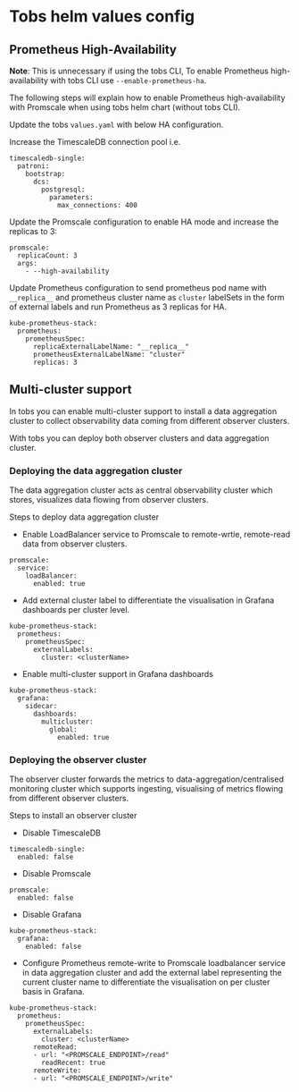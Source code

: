 # Tobs helm values config

## Prometheus High-Availability

**Note**: This is unnecessary if using the tobs CLI, To enable Prometheus high-availability with tobs CLI use `--enable-prometheus-ha`. 

The following steps will explain how to enable Prometheus high-availability with Promscale when using tobs helm chart (without tobs CLI). 

Update the tobs `values.yaml` with below HA configuration.

Increase the TimescaleDB connection pool i.e.

```
timescaledb-single:
  patroni:
    bootstrap:
      dcs:
        postgresql:
          parameters:
            max_connections: 400
```

Update the Promscale configuration to enable HA mode and increase the replicas to 3:

```
promscale:
  replicaCount: 3
  args:
    - --high-availability
```

Update Prometheus configuration to send prometheus pod name with `__replica__` and prometheus cluster name as `cluster` labelSets in the form of external labels and run Prometheus as 3 replicas for HA. 

```
kube-prometheus-stack:
  prometheus:
    prometheusSpec:
      replicaExternalLabelName: "__replica__"
      prometheusExternalLabelName: "cluster"
      replicas: 3
```

## Multi-cluster support

In tobs you can enable multi-cluster support to install a data aggregation cluster to collect observability data coming from different observer clusters. 

With tobs you can deploy both observer clusters and data aggregation cluster. 

### Deploying the data aggregation cluster

The data aggregation cluster acts as central observability cluster which stores, visualizes data flowing from observer clusters.

Steps to deploy data aggregation cluster

* Enable LoadBalancer service to Promscale to remote-wrtie, remote-read data from observer clusters.

```
promscale:
  service:
    loadBalancer:
      enabled: true
``` 

* Add external cluster label to differentiate the visualisation in Grafana dashboards per cluster level. 

```
kube-prometheus-stack:
  prometheus:
    prometheusSpec:
      externalLabels:
        cluster: <clusterName>
```

* Enable multi-cluster support in Grafana dashboards 

```
kube-prometheus-stack:
  grafana:
    sidecar:
      dashboards:
        multicluster:
          global:
            enabled: true
``` 

### Deploying the observer cluster 

The observer cluster forwards the metrics to data-aggregation/centralised monitoring cluster which supports ingesting, visualising of metrics flowing from different observer clusters.

Steps to install an observer cluster

* Disable TimescaleDB

```
timescaledb-single:
  enabled: false
```

* Disable Promscale

```
promscale:
  enabled: false
```


* Disable Grafana

```
kube-prometheus-stack:
  grafana:
    enabled: false
```

* Configure Prometheus remote-write to Promscale loadbalancer service in data aggregation cluster and add the external label representing the current cluster name to differentiate the visualisation on per cluster basis in Grafana. 

```
kube-prometheus-stack:
  prometheus:
    prometheusSpec:
      externalLabels:
        cluster: <clusterName>  
      remoteRead:
      - url: "<PROMSCALE_ENDPOINT>/read"
        readRecent: true
      remoteWrite:
      - url: "<PROMSCALE_ENDPOINT>/write"  
```